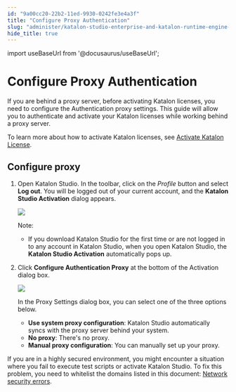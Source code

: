 ```yaml
---
id: "9a00cc20-22b2-11ed-9930-0242fe3e4a3f"
title: "Configure Proxy Authentication"
slug: "administer/katalon-studio-enterprise-and-katalon-runtime-engine-license/configure-proxy-authentication"
hide_title: true
---
```

import useBaseUrl from '@docusaurus/useBaseUrl';

    

# <a id="id" class="anchor_top_offset"/><a id="ariaid-title1" class="anchor_top_offset"/>Configure Proxy Authentication

    
      
<p xmlns="http://www.w3.org/1999/xhtml" className="p">If you are behind a proxy server, before activating Katalon   licenses, you need to configure the Authentication proxy settings.   This guide will allow you to authenticate and activate your Katalon   licenses while working behind a proxy server.</p> 
      
<p xmlns="http://www.w3.org/1999/xhtml" className="p">To learn more about how to activate Katalon licenses, see <a className="xref" href="/docs/administer/katalon-studio-enterprise-and-katalon-runtime-engine-license/activate-a-katalon-license">Activate     Katalon License</a>.</p> 
    
  

## <a id="id_1" class="anchor_top_offset"/>Configure proxy

<ol xmlns="http://www.w3.org/1999/xhtml" className="ol"><li className="li">     <p className="p">Open Katalon Studio. In the toolbar, click on the       <em className="ph i">Profile</em> button and select <strong className="ph b">Log out</strong>. You       will be logged out of your current account, and the <strong className="ph b">Katalon         Studio Activation</strong> dialog appears.</p>     <p className="p">       <img className="image" width={500} src={useBaseUrl("/50d9ac70-34ae-11ed-9930-0242fe3e4a3f.png")} /></p>     <div className="note note note_note"><span className="note__title">Note:</span> <ul className="ul"><li className="li"><p className="p">If you download Katalon Studio for the first time or are not             logged in to any account in Katalon Studio, when you open Katalon             Studio, the <strong className="ph b">Katalon Studio Activation</strong>             automatically pops up.</p></li></ul>     </div>   </li><li className="li">     <p className="p">Click <strong className="ph b">Configure Authentication Proxy</strong> at the       bottom of the Activation dialog box.</p>     <p className="p">       <img className="image" src={useBaseUrl("/7bac59c0-34ae-11ed-9930-0242fe3e4a3f.png")} /></p>     <p className="p">In the Proxy Settings dialog box, you can select one of the       three options below.</p>     <ul className="ul"><li className="li">         <strong className="ph b">Use system proxy configuration</strong>: Katalon Studio         automatically syncs with the proxy server behind your system.</li><li className="li">         <strong className="ph b">No proxy</strong>: There's no proxy.</li><li className="li">         <strong className="ph b">Manual proxy configuration</strong>: You can manually         set up your proxy.</li></ul>   </li></ol> 
<p xmlns="http://www.w3.org/1999/xhtml" className="p">If you are in  a highly secured environment, you might encounter a   situation where you fail to execute test scripts or activate   Katalon Studio. To fix this problem, you need to whitelist the domains listed in this document: <a className="xref" href="/docs/administer/troubleshooting/troubleshooting-activation-problem/network-security-errors">Network security errors</a>.</p> 
